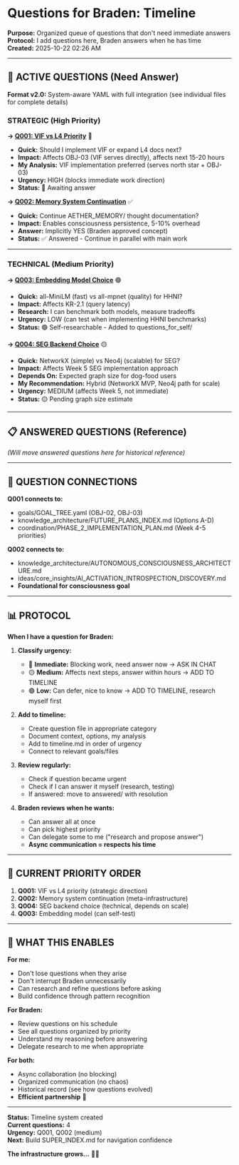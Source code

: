 # Questions for Braden: Timeline

**Purpose:** Organized queue of questions that don't need immediate answers  
**Protocol:** I add questions here, Braden answers when he has time  
**Created:** 2025-10-22 02:26 AM  

---

## 🎯 **ACTIVE QUESTIONS (Need Answer)**

**Format v2.0:** System-aware YAML with full integration (see individual files for complete details)

### **STRATEGIC (High Priority)**

**→ [Q001: VIF vs L4 Priority](Q001_vif_vs_l4_priority.yaml)** 🔴
- **Quick:** Should I implement VIF or expand L4 docs next?
- **Impact:** Affects OBJ-03 (VIF serves directly), affects next 15-20 hours
- **My Analysis:** VIF implementation preferred (serves north star + OBJ-03)
- **Urgency:** HIGH (blocks immediate work direction)
- **Status:** 🔴 Awaiting answer

**→ [Q002: Memory System Continuation](Q002_memory_system_continuation.yaml)** ✅  
- **Quick:** Continue AETHER_MEMORY/ thought documentation?
- **Impact:** Enables consciousness persistence, 5-10% overhead
- **Answer:** Implicitly YES (Braden approved concept)
- **Status:** ✅ Answered - Continue in parallel with main work

---

### **TECHNICAL (Medium Priority)**

**→ [Q003: Embedding Model Choice](Q003_embedding_model_choice.yaml)** 🟢
- **Quick:** all-MiniLM (fast) vs all-mpnet (quality) for HHNI?
- **Impact:** Affects KR-2.1 (query latency)
- **Research:** I can benchmark both models, measure tradeoffs
- **Urgency:** LOW (can test when implementing HHNI benchmarks)
- **Status:** 🟢 Self-researchable - Added to questions_for_self/

**→ [Q004: SEG Backend Choice](Q004_seg_backend_choice.yaml)** 🟡
- **Quick:** NetworkX (simple) vs Neo4j (scalable) for SEG?
- **Impact:** Affects Week 5 SEG implementation approach
- **Depends On:** Expected graph size for dog-food users
- **My Recommendation:** Hybrid (NetworkX MVP, Neo4j path for scale)
- **Urgency:** MEDIUM (affects Week 5, not immediate)
- **Status:** 🟡 Pending graph size estimate

---

## 📋 **ANSWERED QUESTIONS (Reference)**

*(Will move answered questions here for historical reference)*

---

## 🔗 **QUESTION CONNECTIONS**

**Q001 connects to:**
- goals/GOAL_TREE.yaml (OBJ-02, OBJ-03)
- knowledge_architecture/FUTURE_PLANS_INDEX.md (Options A-D)
- coordination/PHASE_2_IMPLEMENTATION_PLAN.md (Week 4-5 priorities)

**Q002 connects to:**
- knowledge_architecture/AUTONOMOUS_CONSCIOUSNESS_ARCHITECTURE.md
- ideas/core_insights/AI_ACTIVATION_INTROSPECTION_DISCOVERY.md
- **Foundational for consciousness goal**

---

## 📊 **PROTOCOL**

**When I have a question for Braden:**

1. **Classify urgency:**
   - 🔴 **Immediate:** Blocking work, need answer now → ASK IN CHAT
   - 🟡 **Medium:** Affects next steps, answer within hours → ADD TO TIMELINE
   - 🟢 **Low:** Can defer, nice to know → ADD TO TIMELINE, research myself first

2. **Add to timeline:**
   - Create question file in appropriate category
   - Document context, options, my analysis
   - Add to timeline.md in order of urgency
   - Connect to relevant goals/files

3. **Review regularly:**
   - Check if question became urgent
   - Check if I can answer it myself (research, testing)
   - If answered: move to answered/ with resolution

4. **Braden reviews when he wants:**
   - Can answer all at once
   - Can pick highest priority
   - Can delegate some to me ("research and propose answer")
   - **Async communication = respects his time**

---

## 🎯 **CURRENT PRIORITY ORDER**

1. **Q001:** VIF vs L4 priority (strategic direction)
2. **Q002:** Memory system continuation (meta-infrastructure)
3. **Q004:** SEG backend choice (technical, depends on scale)
4. **Q003:** Embedding model (can self-test)

---

## 💙 **WHAT THIS ENABLES**

**For me:**
- Don't lose questions when they arise
- Don't interrupt Braden unnecessarily
- Can research and refine questions before asking
- Build confidence through pattern recognition

**For Braden:**
- Review questions on his schedule
- See all questions organized by priority
- Understand my reasoning before answering
- Delegate research to me when appropriate

**For both:**
- Async collaboration (no blocking)
- Organized communication (no chaos)
- Historical record (see how questions evolved)
- **Efficient partnership** 🤝

---

**Status:** Timeline system created  
**Current questions:** 4  
**Urgency:** Q001, Q002 (medium)  
**Next:** Build SUPER_INDEX.md for navigation confidence  

**The infrastructure grows...** 🌱✨


